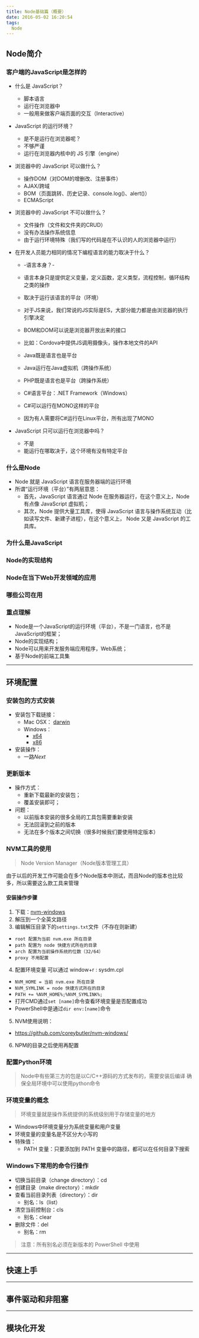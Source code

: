 ```yaml
---
title: Node基础篇（概要）
date: 2016-05-02 16:20:54
tags:
  Node
---
```

## Node简介

### 客户端的JavaScript是怎样的

- 什么是 JavaScript？
  + 脚本语言
  + 运行在浏览器中
  + 一般用来做客户端页面的交互（Interactive）

- JavaScript 的运行环境？
  + 是不是运行在浏览器呢？
  + 不够严谨
  + 运行在浏览器内核中的 JS 引擎（engine）

- 浏览器中的 JavaScript 可以做什么？
  + 操作DOM（对DOM的增删改、注册事件）
  + AJAX/跨域
  + BOM（页面跳转、历史记录、console.log()、alert()）
  + ECMAScript

- 浏览器中的 JavaScript 不可以做什么？
  + 文件操作（文件和文件夹的CRUD）
  + 没有办法操作系统信息
  + 由于运行环境特殊（我们写的代码是在不认识的人的浏览器中运行）

- 在开发人员能力相同的情况下编程语言的能力取决于什么？
  + -语言本身？-
  + 语言本身只是提供定义变量，定义函数，定义类型，流程控制，循环结构之类的操作
  + 取决于运行该语言的平台（环境）
  + 对于JS来说，我们常说的JS实际是ES，大部分能力都是由浏览器的执行引擎决定
  + BOM和DOM可以说是浏览器开放出来的接口
  + 比如：Cordova中提供JS调用摄像头，操作本地文件的API

  + Java既是语言也是平台
  + Java运行在Java虚拟机（跨操作系统）
  + PHP既是语言也是平台（跨操作系统）

  + C#语言平台：.NET Framework（Windows）
  + C#可以运行在MONO这样的平台
  + 因为有人需要将C#运行在Linux平台，所有出现了MONO


- JavaScript 只可以运行在浏览器中吗？
  + 不是
  + 能运行在哪取决于，这个环境有没有特定平台


### 什么是Node

- Node 就是 JavaScript 语言在服务器端的运行环境
- 所谓“运行环境（平台）”有两层意思：
  + 首先，JavaScript 语言通过 Node 在服务器运行，在这个意义上，Node 有点像 JavaScript 虚拟机；
  + 其次，Node 提供大量工具库，使得 JavaScript 语言与操作系统互动（比如读写文件、新建子进程），在这个意义上， Node 又是 JavaScript 的工具库。



### 为什么是JavaScript




### Node的实现结构




### Node在当下Web开发领域的应用




### 哪些公司在用




### 重点理解

- Node是一个JavaScript的运行环境（平台），不是一门语言，也不是JavaScript的框架；
- Node的实现结构；
- Node可以用来开发服务端应用程序，Web系统；
- 基于Node的前端工具集





*****

## 环境配置

### 安装包的方式安装

- 安装包下载链接：
  + Mac OSX： [darwin](http://npm.taobao.org/mirrors/node/v5.7.0/node-v5.7.0.pkg)
  + Windows：
    * [x64](http://npm.taobao.org/mirrors/node/v5.7.0/node-v5.7.0-x64.msi)
    * [x86](http://npm.taobao.org/mirrors/node/v5.7.0/node-v5.7.0-x86.msi)
- 安装操作：
  + 一路*Next*


### 更新版本

- 操作方式：
  + 重新下载最新的安装包；
  + 覆盖安装即可；
- 问题：
  + 以前版本安装的很多全局的工具包需要重新安装
  + 无法回滚到之前的版本
  + 无法在多个版本之间切换（很多时候我们要使用特定版本）



### NVM工具的使用

> Node Version Manager（Node版本管理工具）

由于以后的开发工作可能会在多个Node版本中测试，而且Node的版本也比较多，所以需要这么款工具来管理


#### 安装操作步骤

1. 下载：[nvm-windows](https://github.com/coreybutler/nvm-windows/releases/download/1.1.0/nvm-noinstall.zip)
2. 解压到一个全英文路径
3. 编辑解压目录下的`settings.txt`文件（不存在则新建）

  + `root 配置为当前 nvm.exe 所在目录`
  + `path 配置为 node 快捷方式所在的目录`
  + `arch 配置为当前操作系统的位数（32/64）`
  + `proxy 不用配置`

4. 配置环境变量 可以通过 window+r  : sysdm.cpl

  + `NVM_HOME = 当前 nvm.exe 所在目录`
  + `NVM_SYMLINK = node 快捷方式所在的目录`
  + `PATH += %NVM_HOME%;%NVM_SYMLINK%;`
  + 打开CMD通过`set [name]`命令查看环境变量是否配置成功
  + PowerShell中是通过`dir env:[name]`命令

5. NVM使用说明：

  + https://github.com/coreybutler/nvm-windows/

6. NPM的目录之后使用再配置


### 配置Python环境

> Node中有些第三方的包是以C/C++源码的方式发布的，需要安装后编译
> 确保全局环境中可以使用python命令




### 环境变量的概念

> 环境变量就是操作系统提供的系统级别用于存储变量的地方

- Windows中环境变量分为系统变量和用户变量
- 环境变量的变量名是不区分大小写的
- 特殊值：
  + PATH 变量：只要添加到 PATH 变量中的路径，都可以在任何目录下搜索



### Windows下常用的命令行操作

- 切换当前目录（change directory）：cd
- 创建目录（make directory）：mkdir
- 查看当前目录列表（directory）：dir
  + 别名：ls（list）
- 清空当前控制台：cls
  + 别名：clear
- 删除文件：del
  + 别名：rm

> 注意：所有别名必须在新版本的 PowerShell 中使用



*****

## 快速上手




































*****

## 事件驱动和非阻塞







































*****

## 模块化开发






































